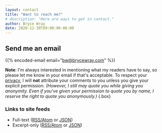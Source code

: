 ```yaml
---
layout: contact
title: "Want to reach me?"
# description: "Here are ways to get in contact."
author: Bryce Wray
date: 2020-12-30T09:00:00-06:00
---
```


## Send me an email

{{% encoded-email email="bw@brycewray.com" %}}

**Note**: I'm always interested in mentioning what my readers have to say, so please let me know in your email if that's acceptable. To respect your [privacy](/privacy/), I will **not** attribute your comments to you unless you give your explicit permission. *(However, I still may quote you while giving you anonymity. Even if you've given your permission to quote you by name, I reserve the right to quote you anonymously.)*
{.box}

### Links to site feeds

- Full-text ([RSS/Atom](/index.xml) or [JSON](/index.json))
- Excerpt-only ([RSS/Atom](/index-excerpts.xml) or [JSON](/index-excerpts.json))
